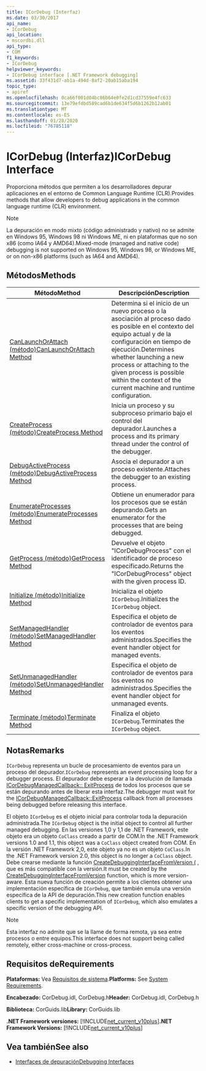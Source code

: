 ```yaml
---
title: ICorDebug (Interfaz)
ms.date: 03/30/2017
api_name:
- ICorDebug
api_location:
- mscordbi.dll
api_type:
- COM
f1_keywords:
- ICorDebug
helpviewer_keywords:
- ICorDebug interface [.NET Framework debugging]
ms.assetid: 33f431d7-ab1a-494d-8af2-20ab15aba194
topic_type:
- apiref
ms.openlocfilehash: 0ca66f001d04bc86b64e0fe2d1cd37559e4fc633
ms.sourcegitcommit: 13e79efdbd589cad6b1de634f5d6b1262b12ab01
ms.translationtype: MT
ms.contentlocale: es-ES
ms.lasthandoff: 01/28/2020
ms.locfileid: "76785118"
---
```

# <a name="icordebug-interface"></a><span data-ttu-id="9d37d-102">ICorDebug (Interfaz)</span><span class="sxs-lookup"><span data-stu-id="9d37d-102">ICorDebug Interface</span></span>
<span data-ttu-id="9d37d-103">Proporciona métodos que permiten a los desarrolladores depurar aplicaciones en el entorno de Common Language Runtime (CLR).</span><span class="sxs-lookup"><span data-stu-id="9d37d-103">Provides methods that allow developers to debug applications in the common language runtime (CLR) environment.</span></span>  
  
> [!NOTE]
> <span data-ttu-id="9d37d-104">La depuración en modo mixto (código administrado y nativo) no se admite en Windows 95, Windows 98 ni Windows ME, ni en plataformas que no son x86 (como IA64 y AMD64).</span><span class="sxs-lookup"><span data-stu-id="9d37d-104">Mixed-mode (managed and native code) debugging is not supported on Windows 95, Windows 98, or Windows ME, or on non-x86 platforms (such as IA64 and AMD64).</span></span>  
  
## <a name="methods"></a><span data-ttu-id="9d37d-105">Métodos</span><span class="sxs-lookup"><span data-stu-id="9d37d-105">Methods</span></span>  
  
|<span data-ttu-id="9d37d-106">Método</span><span class="sxs-lookup"><span data-stu-id="9d37d-106">Method</span></span>|<span data-ttu-id="9d37d-107">Descripción</span><span class="sxs-lookup"><span data-stu-id="9d37d-107">Description</span></span>|  
|------------|-----------------|  
|[<span data-ttu-id="9d37d-108">CanLaunchOrAttach (método)</span><span class="sxs-lookup"><span data-stu-id="9d37d-108">CanLaunchOrAttach Method</span></span>](icordebug-canlaunchorattach-method.md)|<span data-ttu-id="9d37d-109">Determina si el inicio de un nuevo proceso o la asociación al proceso dado es posible en el contexto del equipo actual y de la configuración en tiempo de ejecución.</span><span class="sxs-lookup"><span data-stu-id="9d37d-109">Determines whether launching a new process or attaching to the given process is possible within the context of the current machine and runtime configuration.</span></span>|  
|[<span data-ttu-id="9d37d-110">CreateProcess (método)</span><span class="sxs-lookup"><span data-stu-id="9d37d-110">CreateProcess Method</span></span>](icordebug-createprocess-method.md)|<span data-ttu-id="9d37d-111">Inicia un proceso y su subproceso primario bajo el control del depurador.</span><span class="sxs-lookup"><span data-stu-id="9d37d-111">Launches a process and its primary thread under the control of the debugger.</span></span>|  
|[<span data-ttu-id="9d37d-112">DebugActiveProcess (método)</span><span class="sxs-lookup"><span data-stu-id="9d37d-112">DebugActiveProcess Method</span></span>](icordebug-debugactiveprocess-method.md)|<span data-ttu-id="9d37d-113">Asocia el depurador a un proceso existente.</span><span class="sxs-lookup"><span data-stu-id="9d37d-113">Attaches the debugger to an existing process.</span></span>|  
|[<span data-ttu-id="9d37d-114">EnumerateProcesses (método)</span><span class="sxs-lookup"><span data-stu-id="9d37d-114">EnumerateProcesses Method</span></span>](icordebug-enumerateprocesses-method.md)|<span data-ttu-id="9d37d-115">Obtiene un enumerador para los procesos que se están depurando.</span><span class="sxs-lookup"><span data-stu-id="9d37d-115">Gets an enumerator for the processes that are being debugged.</span></span>|  
|[<span data-ttu-id="9d37d-116">GetProcess (método)</span><span class="sxs-lookup"><span data-stu-id="9d37d-116">GetProcess Method</span></span>](icordebug-getprocess-method.md)|<span data-ttu-id="9d37d-117">Devuelve el objeto "ICorDebugProcess" con el identificador de proceso especificado.</span><span class="sxs-lookup"><span data-stu-id="9d37d-117">Returns the "ICorDebugProcess" object with the given process ID.</span></span>|  
|[<span data-ttu-id="9d37d-118">Initialize (método)</span><span class="sxs-lookup"><span data-stu-id="9d37d-118">Initialize Method</span></span>](icordebug-initialize-method.md)|<span data-ttu-id="9d37d-119">Inicializa el objeto `ICorDebug`.</span><span class="sxs-lookup"><span data-stu-id="9d37d-119">Initializes the `ICorDebug` object.</span></span>|  
|[<span data-ttu-id="9d37d-120">SetManagedHandler (método)</span><span class="sxs-lookup"><span data-stu-id="9d37d-120">SetManagedHandler Method</span></span>](icordebug-setmanagedhandler-method.md)|<span data-ttu-id="9d37d-121">Especifica el objeto de controlador de eventos para los eventos administrados.</span><span class="sxs-lookup"><span data-stu-id="9d37d-121">Specifies the event handler object for managed events.</span></span>|  
|[<span data-ttu-id="9d37d-122">SetUnmanagedHandler (método)</span><span class="sxs-lookup"><span data-stu-id="9d37d-122">SetUnmanagedHandler Method</span></span>](icordebug-setunmanagedhandler-method.md)|<span data-ttu-id="9d37d-123">Especifica el objeto de controlador de eventos para los eventos no administrados.</span><span class="sxs-lookup"><span data-stu-id="9d37d-123">Specifies the event handler object for unmanaged events.</span></span>|  
|[<span data-ttu-id="9d37d-124">Terminate (método)</span><span class="sxs-lookup"><span data-stu-id="9d37d-124">Terminate Method</span></span>](icordebug-terminate-method.md)|<span data-ttu-id="9d37d-125">Finaliza el objeto `ICorDebug`.</span><span class="sxs-lookup"><span data-stu-id="9d37d-125">Terminates the `ICorDebug` object.</span></span>|  
  
## <a name="remarks"></a><span data-ttu-id="9d37d-126">Notas</span><span class="sxs-lookup"><span data-stu-id="9d37d-126">Remarks</span></span>  
 <span data-ttu-id="9d37d-127">`ICorDebug` representa un bucle de procesamiento de eventos para un proceso del depurador.</span><span class="sxs-lookup"><span data-stu-id="9d37d-127">`ICorDebug` represents an event processing loop for a debugger process.</span></span> <span data-ttu-id="9d37d-128">El depurador debe esperar a la devolución de llamada [ICorDebugManagedCallback:: ExitProcess](icordebugmanagedcallback-exitprocess-method.md) de todos los procesos que se están depurando antes de liberar esta interfaz.</span><span class="sxs-lookup"><span data-stu-id="9d37d-128">The debugger must wait for the [ICorDebugManagedCallback::ExitProcess](icordebugmanagedcallback-exitprocess-method.md) callback from all processes being debugged before releasing this interface.</span></span>  
  
 <span data-ttu-id="9d37d-129">El objeto `ICorDebug` es el objeto inicial para controlar toda la depuración administrada.</span><span class="sxs-lookup"><span data-stu-id="9d37d-129">The `ICorDebug` object is the initial object to control all further managed debugging.</span></span> <span data-ttu-id="9d37d-130">En las versiones 1,0 y 1,1 de .NET Framework, este objeto era un objeto `CoClass` creado a partir de COM.</span><span class="sxs-lookup"><span data-stu-id="9d37d-130">In the .NET Framework versions 1.0 and 1.1, this object was a `CoClass` object created from COM.</span></span> <span data-ttu-id="9d37d-131">En la versión .NET Framework 2,0, este objeto ya no es un objeto `CoClass`.</span><span class="sxs-lookup"><span data-stu-id="9d37d-131">In the .NET Framework version 2.0, this object is no longer a `CoClass` object.</span></span> <span data-ttu-id="9d37d-132">Debe crearse mediante la función [CreateDebuggingInterfaceFromVersion (](../../../../docs/framework/unmanaged-api/hosting/createdebugginginterfacefromversion-function.md) , que es más compatible con la versión.</span><span class="sxs-lookup"><span data-stu-id="9d37d-132">It must be created by the [CreateDebuggingInterfaceFromVersion](../../../../docs/framework/unmanaged-api/hosting/createdebugginginterfacefromversion-function.md) function, which is more version-aware.</span></span> <span data-ttu-id="9d37d-133">Esta nueva función de creación permite a los clientes obtener una implementación específica de `ICorDebug`, que también emula una versión específica de la API de depuración.</span><span class="sxs-lookup"><span data-stu-id="9d37d-133">This new creation function enables clients to get a specific implementation of `ICorDebug`, which also emulates a specific version of the debugging API.</span></span>  
  
> [!NOTE]
> <span data-ttu-id="9d37d-134">Esta interfaz no admite que se la llame de forma remota, ya sea entre procesos o entre equipos.</span><span class="sxs-lookup"><span data-stu-id="9d37d-134">This interface does not support being called remotely, either cross-machine or cross-process.</span></span>  
  
## <a name="requirements"></a><span data-ttu-id="9d37d-135">Requisitos de</span><span class="sxs-lookup"><span data-stu-id="9d37d-135">Requirements</span></span>  
 <span data-ttu-id="9d37d-136">**Plataformas:** Vea [Requisitos de sistema](../../../../docs/framework/get-started/system-requirements.md).</span><span class="sxs-lookup"><span data-stu-id="9d37d-136">**Platforms:** See [System Requirements](../../../../docs/framework/get-started/system-requirements.md).</span></span>  
  
 <span data-ttu-id="9d37d-137">**Encabezado:** CorDebug.idl, CorDebug.h</span><span class="sxs-lookup"><span data-stu-id="9d37d-137">**Header:** CorDebug.idl, CorDebug.h</span></span>  
  
 <span data-ttu-id="9d37d-138">**Biblioteca:** CorGuids.lib</span><span class="sxs-lookup"><span data-stu-id="9d37d-138">**Library:** CorGuids.lib</span></span>  
  
 <span data-ttu-id="9d37d-139">**.NET Framework versiones:** [!INCLUDE[net_current_v10plus](../../../../includes/net-current-v10plus-md.md)]</span><span class="sxs-lookup"><span data-stu-id="9d37d-139">**.NET Framework Versions:** [!INCLUDE[net_current_v10plus](../../../../includes/net-current-v10plus-md.md)]</span></span>  
  
## <a name="see-also"></a><span data-ttu-id="9d37d-140">Vea también</span><span class="sxs-lookup"><span data-stu-id="9d37d-140">See also</span></span>

- [<span data-ttu-id="9d37d-141">Interfaces de depuración</span><span class="sxs-lookup"><span data-stu-id="9d37d-141">Debugging Interfaces</span></span>](debugging-interfaces.md)
